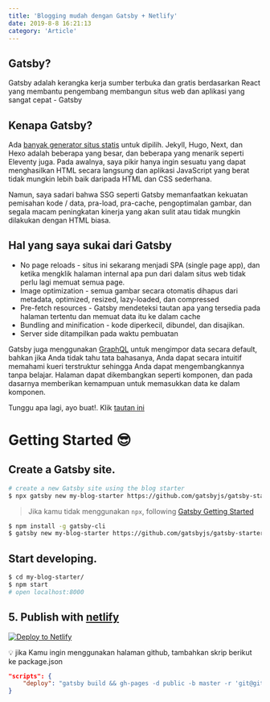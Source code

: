 ```yaml
---
title: 'Blogging mudah dengan Gatsby + Netlify'
date: 2019-8-8 16:21:13
category: 'Article'
---
```


## Gatsby?

Gatsby adalah kerangka kerja sumber terbuka dan gratis berdasarkan React yang membantu pengembang membangun situs web dan aplikasi yang sangat cepat - Gatsby 

## Kenapa Gatsby?

Ada [banyak generator situs statis](https://www.staticgen.com/) untuk dipilih. Jekyll, Hugo, Next, dan Hexo adalah beberapa yang besar, dan beberapa yang menarik seperti Eleventy juga. Pada awalnya, saya pikir hanya ingin sesuatu yang dapat menghasilkan HTML secara langsung dan aplikasi JavaScript yang berat tidak mungkin lebih baik daripada HTML dan CSS sederhana.

Namun, saya sadari bahwa SSG seperti Gatsby memanfaatkan kekuatan pemisahan kode / data, pra-load, pra-cache, pengoptimalan gambar, dan segala macam peningkatan kinerja yang akan sulit atau tidak mungkin dilakukan dengan HTML biasa.

## Hal yang saya sukai dari Gatsby

- No page reloads  - situs ini sekarang menjadi SPA (single page app), dan ketika mengklik halaman internal apa pun dari dalam situs web tidak perlu lagi memuat semua page.
- Image optimization - semua gambar secara otomatis dihapus dari metadata, optimized, resized, lazy-loaded, dan compressed
- Pre-fetch resources - Gatsby mendeteksi tautan apa yang tersedia pada halaman tertentu dan memuat data itu ke dalam cache
- Bundling and minification - kode diperkecil, dibundel, dan disajikan.
- Server side ditampilkan pada waktu pembuatan

Gatsby juga menggunakan [GraphQL](https://graphql.org/) untuk mengimpor data secara default, bahkan jika Anda tidak tahu tata bahasanya, Anda dapat secara intuitif memahami kueri terstruktur sehingga Anda dapat mengembangkannya tanpa belajar. Halaman dapat dikembangkan seperti komponen, dan pada dasarnya memberikan kemampuan untuk memasukkan data ke dalam komponen.

Tunggu apa lagi, ayo buat!. Klik [tautan ini](https://www.gatsbyjs.org/starters/?v=2)

# Getting Started 😎

##  Create a Gatsby site.

```sh
# create a new Gatsby site using the blog starter
$ npx gatsby new my-blog-starter https://github.com/gatsbyjs/gatsby-starter-blog
```

> Jika kamu tidak menggunakan `npx`, following [Gatsby Getting Started](https://www.gatsbyjs.org/docs/quick-start)

```sh
$ npm install -g gatsby-cli
$ gatsby new my-blog-starter https://github.com/gatsbyjs/gatsby-starter-blog
```

##  Start developing.

```sh
$ cd my-blog-starter/
$ npm start
# open localhost:8000
```
## 5. Publish with [netlify](https://netlify.com)

[![Deploy to Netlify](https://www.netlify.com/img/deploy/button.svg)](https://app.netlify.com/start/deploy?repository=https://github.com/gatsbyjs/gatsby-starter-blog)

:bulb: jika Kamu ingin menggunakan halaman github, tambahkan skrip berikut ke package.json

```json
"scripts": {
    "deploy": "gatsby build && gh-pages -d public -b master -r 'git@github.com:${your github id}/${github page name}.github.io.git'"
}
```
